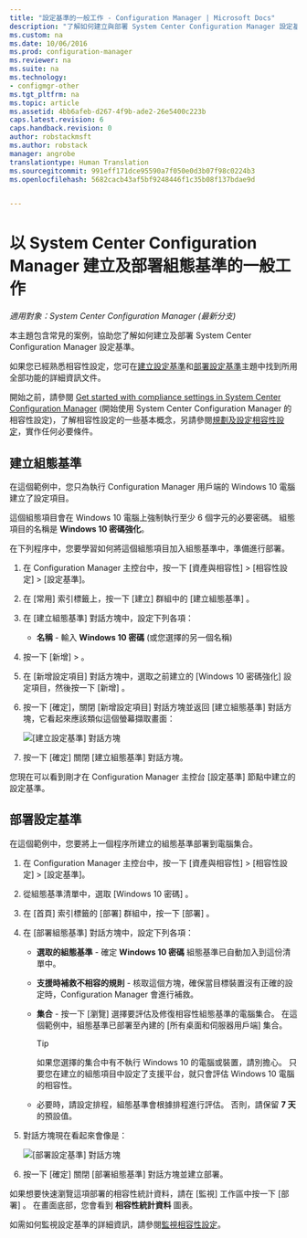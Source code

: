 ```yaml
---
title: "設定基準的一般工作 - Configuration Manager | Microsoft Docs"
description: "了解如何建立與部署 System Center Configuration Manager 設定基準。"
ms.custom: na
ms.date: 10/06/2016
ms.prod: configuration-manager
ms.reviewer: na
ms.suite: na
ms.technology:
- configmgr-other
ms.tgt_pltfrm: na
ms.topic: article
ms.assetid: 4bb6afeb-d267-4f9b-ade2-26e5400c223b
caps.latest.revision: 6
caps.handback.revision: 0
author: robstackmsft
ms.author: robstack
manager: angrobe
translationtype: Human Translation
ms.sourcegitcommit: 991eff171dce95590a7f050e0d3b07f98c0224b3
ms.openlocfilehash: 5682cacb43af5bf9248446f1c35b08f137bdae9d


---
```

# <a name="common-tasks-for-creating-and-deploying-configuration-baselines-with-system-center-configuration-manager"></a>以 System Center Configuration Manager 建立及部署組態基準的一般工作

*適用對象：System Center Configuration Manager (最新分支)*

本主題包含常見的案例，協助您了解如何建立及部署 System Center Configuration Manager 設定基準。  

 如果您已經熟悉相容性設定，您可在[建立設定基準](../../compliance/deploy-use/create-configuration-baselines.md)和[部署設定基準](../../compliance/deploy-use/deploy-configuration-baselines.md)主題中找到所用全部功能的詳細資訊文件。  

 開始之前，請參閱 [Get started with compliance settings in System Center Configuration Manager](../../compliance/get-started/get-started-with-compliance-settings.md) (開始使用 System Center Configuration Manager 的相容性設定)，了解相容性設定的一些基本概念，另請參閱[規劃及設定相容性設定](../../compliance/plan-design/plan-for-and-configure-compliance-settings.md)，實作任何必要條件。  

## <a name="create-a-configuration-baseline"></a>建立組態基準  
 在這個範例中，您只為執行 Configuration Manager 用戶端的 Windows 10 電腦建立了設定項目。  

 這個組態項目會在 Windows 10 電腦上強制執行至少 6 個字元的必要密碼。 組態項目的名稱是 **Windows 10 密碼強化**。  

在下列程序中，您要學習如何將這個組態項目加入組態基準中，準備進行部署。  

1.  在 Configuration Manager 主控台中，按一下 [資產與相容性] > [相容性設定] > [設定基準]。  

3.  在 [常用]  索引標籤上，按一下 [建立]  群組中的 [建立組態基準] 。  

4.  在 [建立組態基準]  對話方塊中，設定下列各項：  

    -   **名稱** - 輸入 **Windows 10 密碼** (或您選擇的另一個名稱)  

5.  按一下 [新增]  > 。  

6.  在 [新增設定項目]  對話方塊中，選取之前建立的 [Windows 10 密碼強化]  設定項目，然後按一下 [新增] 。  

7.  按一下 [確定]，關閉 [新增設定項目]  對話方塊並返回 [建立組態基準]  對話方塊，它看起來應該類似這個螢幕擷取畫面：  

     ![[建立設定基準] 對話方塊](/sccm/compliance/plan-design/media/Create-Configuration-Baseline.png)  

8.  按一下 [確定]  關閉 [建立組態基準]  對話方塊。  

 您現在可以看到剛才在 Configuration Manager 主控台 [設定基準] 節點中建立的設定基準。  

## <a name="deploy-the-configuration-baseline"></a>部署設定基準  
 在這個範例中，您要將上一個程序所建立的組態基準部署到電腦集合。  

1.  在 Configuration Manager 主控台中，按一下 [資產與相容性] > [相容性設定] > [設定基準]。  

3.  從組態基準清單中，選取 [Windows 10 密碼] 。  

4.  在 [首頁]  索引標籤的 [部署]  群組中，按一下 [部署] 。  

5.  在 [部署組態基準]  對話方塊中，設定下列各項：  

    -   **選取的組態基準** - 確定 **Windows 10 密碼** 組態基準已自動加入到這份清單中。  

    -   **支援時補救不相容的規則** - 核取這個方塊，確保當目標裝置沒有正確的設定時，Configuration Manager 會進行補救。  

    -   **集合** - 按一下 [瀏覽]  選擇要評估及修復相容性組態基準的電腦集合。 在這個範例中，組態基準已部署至內建的 [所有桌面和伺服器用戶端]  集合。  

        > [!TIP]  
        >  如果您選擇的集合中有不執行 Windows 10 的電腦或裝置，請別擔心。 只要您在建立的組態項目中設定了支援平台，就只會評估 Windows 10 電腦的相容性。  

    -   必要時，請設定排程，組態基準會根據排程進行評估。 否則，請保留 **7 天**的預設值。  

6.  對話方塊現在看起來會像是：  

     ![[部署設定基準] 對話方塊](/sccm/compliance/plan-design/media/Deploy-configuration-baselines.png)  

7.  按一下 [確定]  關閉 [部署組態基準]  對話方塊並建立部署。  

 如果想要快速瀏覽這項部署的相容性統計資料，請在 [監視]  工作區中按一下 [部署] 。 在畫面底部，您會看到 **相容性統計資料** 圖表。  

 如需如何監視設定基準的詳細資訊，請參閱[監視相容性設定](../../compliance/deploy-use/monitor-compliance-settings.md)。  



<!--HONumber=Jan17_HO4-->


